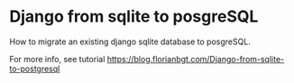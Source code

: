 # Django from sqlite to posgreSQL

How to migrate an existing django sqlite database to posgreSQL.

For more info, see tutorial https://blog.florianbgt.com/Django-from-sqlite-to-postgresql